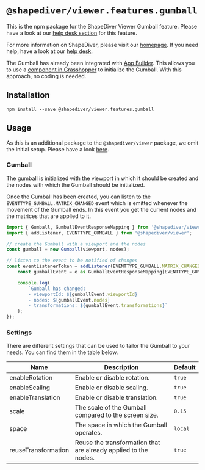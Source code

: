 # `@shapediver/viewer.features.gumball`

This is the npm package for the ShapeDiver Viewer Gumball feature. Please have a look at our [help desk section](https://help.shapediver.com/doc/gumball) for this feature.

For more information on ShapeDiver, please visit our [homepage](https://shapediver.com/). If you need help, have a look at our [help desk](https://help.shapediver.com/doc/Viewer.1836580882.html).

The Gumball has already been integrated with [App Builder](https://help.shapediver.com/doc/shapediver-app-builder). This allows you to use a [component in Grasshopper](https://help.shapediver.com/doc/gumball-input) to initialize the Gumball. With this approach, no coding is needed.

## Installation
```
npm install --save @shapediver/viewer.features.gumball
```

## Usage

As this is an additional package to the `@shapediver/viewer` package, we omit the initial setup. Please have a look [here](https://viewer.shapediver.com/v3/latest/api/index.html).

### Gumball

The gumball is initialized with the viewport in which it should be created and the nodes with which the Gumball should be initialized.

Once the Gumball has been created, you can listen to the `EVENTTYPE_GUMBALL.MATRIX_CHANGED` event which is emitted whenever the movement of the Gumball ends. In this event you get the current nodes and the matrices that are applied to it.

```typescript
import { Gumball, GumballEventResponseMapping } from '@shapediver/viewer.features.gumball';
import { addListener, EVENTTYPE_GUMBALL } from '@shapediver/viewer';

// create the Gumball with a viewport and the nodes
const gumball = new Gumball(viewport, nodes);

// listen to the event to be notified of changes
const eventListenerToken = addListener(EVENTTYPE_GUMBALL.MATRIX_CHANGED, (e) => {
    const gumballEvent = e as GumballEventResponseMapping[EVENTTYPE_GUMBALL.MATRIX_CHANGED];

    console.log(
        `Gumball has changed: 
        - viewportId: ${gumballEvent.viewportId}
        - nodes: ${gumballEvent.nodes}
        - transformations: ${gumballEvent.transformations}`
    );
});
```

### Settings

There are different settings that can be used to tailor the Gumball to your needs. You can find them in the table below.

| Name           | Description                 | Default |
|----------------|-----------------------------|---------|
| enableRotation | Enable or disable rotation. | `true` |
| enableScaling | Enable or disable scaling. | `true` |
| enableTranslation | Enable or disable translation. | `true` |
| scale | The scale of the Gumball compared to the screen size. | `0.15` |
| space | The space in which the Gumball operates. | `local` |
| reuseTransformation | Reuse the transformation that are already applied to the nodes. | `true` |